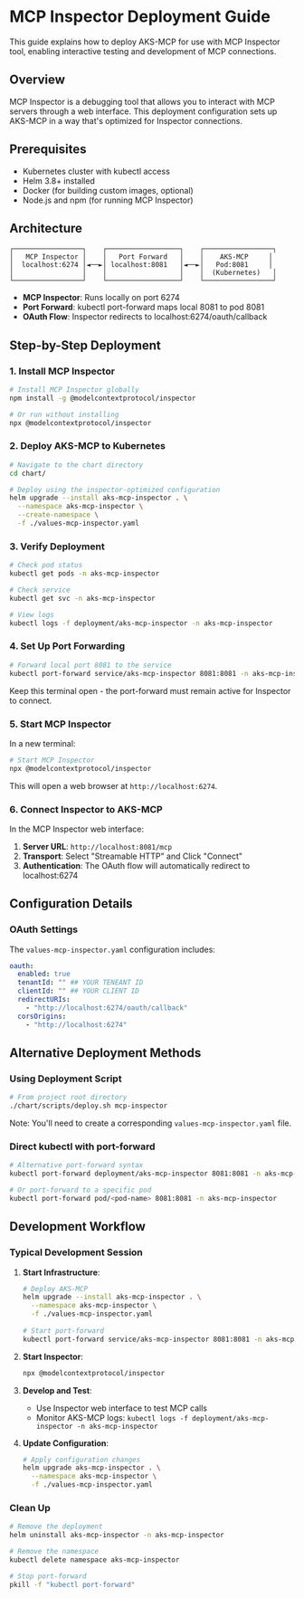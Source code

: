 # MCP Inspector Deployment Guide

This guide explains how to deploy AKS-MCP for use with MCP Inspector tool, enabling interactive testing and development of MCP connections.

## Overview

MCP Inspector is a debugging tool that allows you to interact with MCP servers through a web interface. This deployment configuration sets up AKS-MCP in a way that's optimized for Inspector connections.

## Prerequisites

- Kubernetes cluster with kubectl access
- Helm 3.8+ installed
- Docker (for building custom images, optional)
- Node.js and npm (for running MCP Inspector)

## Architecture

```
┌─────────────────┐    ┌──────────────────┐    ┌─────────────────┐
│   MCP Inspector │    │   Port Forward   │    │    AKS-MCP     │
│  localhost:6274 │◄──►│ localhost:8081   │◄──►│   Pod:8081     │
│                 │    │                  │    │  (Kubernetes)   │
└─────────────────┘    └──────────────────┘    └─────────────────┘
```

- **MCP Inspector**: Runs locally on port 6274
- **Port Forward**: kubectl port-forward maps local 8081 to pod 8081
- **OAuth Flow**: Inspector redirects to localhost:6274/oauth/callback

## Step-by-Step Deployment

### 1. Install MCP Inspector

```bash
# Install MCP Inspector globally
npm install -g @modelcontextprotocol/inspector

# Or run without installing
npx @modelcontextprotocol/inspector
```

### 2. Deploy AKS-MCP to Kubernetes

```bash
# Navigate to the chart directory
cd chart/

# Deploy using the inspector-optimized configuration
helm upgrade --install aks-mcp-inspector . \
  --namespace aks-mcp-inspector \
  --create-namespace \
  -f ./values-mcp-inspector.yaml
```

### 3. Verify Deployment

```bash
# Check pod status
kubectl get pods -n aks-mcp-inspector

# Check service
kubectl get svc -n aks-mcp-inspector

# View logs
kubectl logs -f deployment/aks-mcp-inspector -n aks-mcp-inspector
```

### 4. Set Up Port Forwarding

```bash
# Forward local port 8081 to the service
kubectl port-forward service/aks-mcp-inspector 8081:8081 -n aks-mcp-inspector
```

Keep this terminal open - the port-forward must remain active for Inspector to connect.

### 5. Start MCP Inspector

In a new terminal:

```bash
# Start MCP Inspector
npx @modelcontextprotocol/inspector
```

This will open a web browser at `http://localhost:6274`.

### 6. Connect Inspector to AKS-MCP

In the MCP Inspector web interface:

1. **Server URL**: `http://localhost:8081/mcp`
2. **Transport**: Select "Streamable HTTP" and Click "Connect"
3. **Authentication**: The OAuth flow will automatically redirect to localhost:6274

## Configuration Details

### OAuth Settings

The `values-mcp-inspector.yaml` configuration includes:

```yaml
oauth:
  enabled: true
  tenantId: "" ## YOUR TENEANT ID
  clientId: "" ## YOUR CLIENT ID
  redirectURIs:
    - "http://localhost:6274/oauth/callback"
  corsOrigins:
    - "http://localhost:6274"
```

## Alternative Deployment Methods

### Using Deployment Script

```bash
# From project root directory
./chart/scripts/deploy.sh mcp-inspector
```

Note: You'll need to create a corresponding `values-mcp-inspector.yaml` file.

### Direct kubectl with port-forward

```bash
# Alternative port-forward syntax
kubectl port-forward deployment/aks-mcp-inspector 8081:8081 -n aks-mcp-inspector

# Or port-forward to a specific pod
kubectl port-forward pod/<pod-name> 8081:8081 -n aks-mcp-inspector
```

## Development Workflow

### Typical Development Session

1. **Start Infrastructure**:
   ```bash
   # Deploy AKS-MCP
   helm upgrade --install aks-mcp-inspector . \
     --namespace aks-mcp-inspector \
     -f ./values-mcp-inspector.yaml
 
   # Start port-forward
   kubectl port-forward service/aks-mcp-inspector 8081:8081 -n aks-mcp-inspector &
   ```

2. **Start Inspector**:
   ```bash
   npx @modelcontextprotocol/inspector
   ```

3. **Develop and Test**:
   - Use Inspector web interface to test MCP calls
   - Monitor AKS-MCP logs: `kubectl logs -f deployment/aks-mcp-inspector -n aks-mcp-inspector`

4. **Update Configuration**:
   ```bash
   # Apply configuration changes
   helm upgrade aks-mcp-inspector . \
     --namespace aks-mcp-inspector \
     -f ./values-mcp-inspector.yaml
   ```

### Clean Up

```bash
# Remove the deployment
helm uninstall aks-mcp-inspector -n aks-mcp-inspector

# Remove the namespace
kubectl delete namespace aks-mcp-inspector

# Stop port-forward
pkill -f "kubectl port-forward"
```
